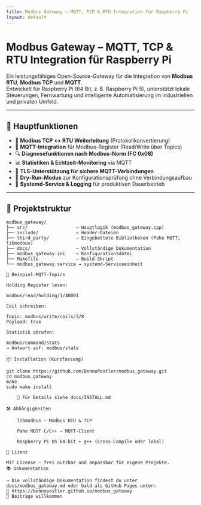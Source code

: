 ```yaml
---
title: Modbus Gateway – MQTT, TCP & RTU Integration für Raspberry Pi
layout: default
---
```



# Modbus Gateway – MQTT, TCP & RTU Integration für Raspberry Pi

Ein leistungsfähiges Open-Source-Gateway für die Integration von **Modbus RTU**, **Modbus TCP** und **MQTT**.  
Entwickelt für Raspberry Pi (64 Bit, z. B. Raspberry Pi 5), unterstützt lokale Steuerungen, Fernwartung und intelligente Automatisierung im industriellen und privaten Umfeld.

---

## 🔧 Hauptfunktionen

- 📡 **Modbus TCP ↔ RTU Weiterleitung** (Protokollkonvertierung)
- 🔌 **MQTT-Integration** für Modbus-Register (Read/Write über Topics)
- 🔍 **Diagnosefunktionen nach Modbus-Norm (FC 0x08)**
- 📊 **Statistiken & Echtzeit-Monitoring** via MQTT
- 🔐 **TLS-Unterstützung für sichere MQTT-Verbindungen**
- 🧪 **Dry-Run-Modus** zur Konfigurationsprüfung ohne Verbindungsaufbau
- 🧰 **Systemd-Service & Logging** für produktiven Dauerbetrieb

---

## 📁 Projektstruktur

```text
modbus_gateway/
├── src/                  → Hauptlogik (modbus_gateway.cpp)
├── include/              → Header-Dateien
├── third_party/          → Eingebettete Bibliotheken (Paho MQTT, libmodbus)
├── docs/                 → Vollständige Dokumentation
├── modbus_gateway.ini    → Konfigurationsdatei
├── Makefile              → Build-Skript
└── modbus_gateway.service → systemd-Serviceeinheit

🧪 Beispiel-MQTT-Topics

Holding Register lesen:

modbus/read/holding/1/40001

Coil schreiben:

Topic: modbus/write/coils/3/8
Payload: true

Statistik abrufen:

modbus/command/stats
→ Antwort auf: modbus/stats

📦 Installation (Kurzfassung)

git clone https://github.com/BennoPostler/modbus_gateway.git
cd modbus_gateway
make
sudo make install

    🔧 Für Details siehe docs/INSTALL.md

🛠 Abhängigkeiten

    libmodbus – Modbus RTU & TCP

    Paho MQTT C/C++ – MQTT-Client

    Raspberry Pi OS 64-bit + g++ (Cross-Compile oder lokal)

📄 Lizenz

MIT License – frei nutzbar und anpassbar für eigene Projekte.
📚 Dokumentation

→ Die vollständige Dokumentation findest du unter docs/modbus_gateway.md oder bald als GitHub Pages unter:
🔗 https://bennopostler.github.io/modbus_gateway
🤝 Beiträge willkommen
